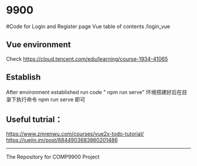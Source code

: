 # 9900

#Code for Login and Register page Vue
table of contents /login_vue

## Vue environment 
Check https://cloud.tencent.com/edu/learning/course-1934-41065

## Establish
After environment established run code " npm run serve"
环境搭建好后在目录下执行命令 npm run serve 即可

## Useful tutrial： 
https://www.zmrenwu.com/courses/vue2x-todo-tutorial/ <br>
https://juejin.im/post/6844903683860201486 <br>


-----
The Repository for COMP9900 Project
